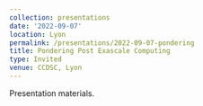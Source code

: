 ```yaml
---
collection: presentations
date: '2022-09-07'
location: Lyon
permalink: /presentations/2022-09-07-pondering
title: Pondering Post Exascale Computing
type: Invited
venue: CCDSC, Lyon
---
```


Presentation materials.
